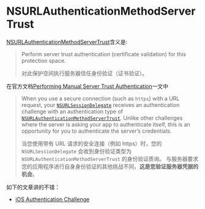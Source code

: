 # NSURLAuthenticationMethodServerTrust

[NSURLAuthenticationMethodServerTrust](https://developer.apple.com/documentation/foundation/nsurlauthenticationmethodservertrust?language=objc)含义是:

> Perform server trust authentication (certificate validation) for this protection space.
>
> 对此保护空间执行服务器信任身份验证（证书验证）。

在官方文档[Performing Manual Server Trust Authentication](https://developer.apple.com/documentation/foundation/url_loading_system/handling_an_authentication_challenge/performing_manual_server_trust_authentication?language=objc)一文中

> When you use a secure connection (such as `https`) with a URL request, your [`NSURLSessionDelegate`](https://developer.apple.com/documentation/foundation/nsurlsessiondelegate?language=objc) receives an authentication challenge with an authentication type of [`NSURLAuthenticationMethodServerTrust`](https://developer.apple.com/documentation/foundation/nsurlauthenticationmethodservertrust?language=objc). Unlike other challenges where the server is asking your app to authenticate itself, this is an opportunity for you to authenticate the server’s credentials.
>
> 当您使用带有 URL 请求的安全连接（例如 https）时，您的 `NSURLSessionDelegate` 会收到身份验证类型为 `NSURLAuthenticationMethodServerTrust` 的身份验证质询。 与服务器要求您的应用程序进行自身身份验证的其他挑战不同，**这是您验证服务器凭据的机会**。

如下的文章讲的不错：

+ [iOS Authentication Challenge](https://juejin.cn/post/6844904056767381518#heading-24)

